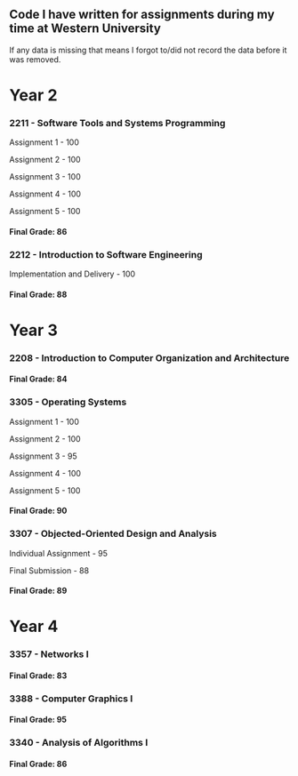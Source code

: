 ## Code I have written for assignments during my time at Western University
If any data is missing that means I forgot to/did not record the data before it was removed.

# Year 2
### 2211 - Software Tools and Systems Programming
Assignment 1 - 100

Assignment 2 - 100

Assignment 3 - 100

Assignment 4 - 100

Assignment 5 - 100

#### Final Grade: 86
### 2212 - Introduction to Software Engineering
Implementation and Delivery - 100
#### Final Grade: 88

# Year 3
### 2208 - Introduction to Computer Organization and Architecture

#### Final Grade: 84

### 3305 - Operating Systems
Assignment 1 - 100

Assignment 2 - 100

Assignment 3 - 95

Assignment 4 - 100

Assignment 5 - 100

#### Final Grade: 90

### 3307 - Objected-Oriented Design and Analysis
Individual Assignment   - 95

Final Submission        - 88

#### Final Grade: 89

# Year 4
### 3357 - Networks I

#### Final Grade: 83

### 3388 - Computer Graphics I

#### Final Grade: 95

### 3340 - Analysis of Algorithms I

#### Final Grade: 86